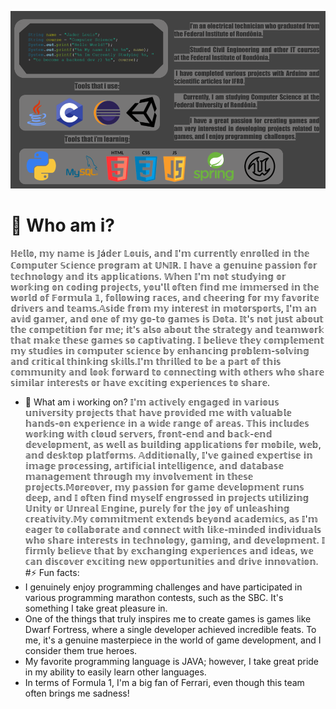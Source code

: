 ![texto alternativo](read.me.png)

# 🤔 Who am i?
ℍ𝕖𝕝𝕝𝕠, 𝕞𝕪 𝕟𝕒𝕞𝕖 𝕚𝕤 𝕁á𝕕𝕖𝕣 𝕃𝕠𝕦𝕚𝕤, 𝕒𝕟𝕕 𝕀'𝕞 𝕔𝕦𝕣𝕣𝕖𝕟𝕥𝕝𝕪 𝕖𝕟𝕣𝕠𝕝𝕝𝕖𝕕 𝕚𝕟 𝕥𝕙𝕖 ℂ𝕠𝕞𝕡𝕦𝕥𝕖𝕣 𝕊𝕔𝕚𝕖𝕟𝕔𝕖 𝕡𝕣𝕠𝕘𝕣𝕒𝕞 𝕒𝕥 𝕌ℕ𝕀ℝ. 𝕀 𝕙𝕒𝕧𝕖 𝕒 𝕘𝕖𝕟𝕦𝕚𝕟𝕖 𝕡𝕒𝕤𝕤𝕚𝕠𝕟 𝕗𝕠𝕣 𝕥𝕖𝕔𝕙𝕟𝕠𝕝𝕠𝕘𝕪 𝕒𝕟𝕕 𝕚𝕥𝕤 𝕒𝕡𝕡𝕝𝕚𝕔𝕒𝕥𝕚𝕠𝕟𝕤. 𝕎𝕙𝕖𝕟 𝕀'𝕞 𝕟𝕠𝕥 𝕤𝕥𝕦𝕕𝕪𝕚𝕟𝕘 𝕠𝕣 𝕨𝕠𝕣𝕜𝕚𝕟𝕘 𝕠𝕟 𝕔𝕠𝕕𝕚𝕟𝕘 𝕡𝕣𝕠𝕛𝕖𝕔𝕥𝕤, 𝕪𝕠𝕦'𝕝𝕝 𝕠𝕗𝕥𝕖𝕟 𝕗𝕚𝕟𝕕 𝕞𝕖 𝕚𝕞𝕞𝕖𝕣𝕤𝕖𝕕 𝕚𝕟 𝕥𝕙𝕖 𝕨𝕠𝕣𝕝𝕕 𝕠𝕗 𝔽𝕠𝕣𝕞𝕦𝕝𝕒 𝟙, 𝕗𝕠𝕝𝕝𝕠𝕨𝕚𝕟𝕘 𝕣𝕒𝕔𝕖𝕤, 𝕒𝕟𝕕 𝕔𝕙𝕖𝕖𝕣𝕚𝕟𝕘 𝕗𝕠𝕣 𝕞𝕪 𝕗𝕒𝕧𝕠𝕣𝕚𝕥𝕖 𝕕𝕣𝕚𝕧𝕖𝕣𝕤 𝕒𝕟𝕕 𝕥𝕖𝕒𝕞𝕤.𝔸𝕤𝕚𝕕𝕖 𝕗𝕣𝕠𝕞 𝕞𝕪 𝕚𝕟𝕥𝕖𝕣𝕖𝕤𝕥 𝕚𝕟 𝕞𝕠𝕥𝕠𝕣𝕤𝕡𝕠𝕣𝕥𝕤, 𝕀'𝕞 𝕒𝕟 𝕒𝕧𝕚𝕕 𝕘𝕒𝕞𝕖𝕣, 𝕒𝕟𝕕 𝕠𝕟𝕖 𝕠𝕗 𝕞𝕪 𝕘𝕠-𝕥𝕠 𝕘𝕒𝕞𝕖𝕤 𝕚𝕤 𝔻𝕠𝕥𝕒. 𝕀𝕥'𝕤 𝕟𝕠𝕥 𝕛𝕦𝕤𝕥 𝕒𝕓𝕠𝕦𝕥 𝕥𝕙𝕖 𝕔𝕠𝕞𝕡𝕖𝕥𝕚𝕥𝕚𝕠𝕟 𝕗𝕠𝕣 𝕞𝕖; 𝕚𝕥'𝕤 𝕒𝕝𝕤𝕠 𝕒𝕓𝕠𝕦𝕥 𝕥𝕙𝕖 𝕤𝕥𝕣𝕒𝕥𝕖𝕘𝕪 𝕒𝕟𝕕 𝕥𝕖𝕒𝕞𝕨𝕠𝕣𝕜 𝕥𝕙𝕒𝕥 𝕞𝕒𝕜𝕖 𝕥𝕙𝕖𝕤𝕖 𝕘𝕒𝕞𝕖𝕤 𝕤𝕠 𝕔𝕒𝕡𝕥𝕚𝕧𝕒𝕥𝕚𝕟𝕘. 𝕀 𝕓𝕖𝕝𝕚𝕖𝕧𝕖 𝕥𝕙𝕖𝕪 𝕔𝕠𝕞𝕡𝕝𝕖𝕞𝕖𝕟𝕥 𝕞𝕪 𝕤𝕥𝕦𝕕𝕚𝕖𝕤 𝕚𝕟 𝕔𝕠𝕞𝕡𝕦𝕥𝕖𝕣 𝕤𝕔𝕚𝕖𝕟𝕔𝕖 𝕓𝕪 𝕖𝕟𝕙𝕒𝕟𝕔𝕚𝕟𝕘 𝕡𝕣𝕠𝕓𝕝𝕖𝕞-𝕤𝕠𝕝𝕧𝕚𝕟𝕘 𝕒𝕟𝕕 𝕔𝕣𝕚𝕥𝕚𝕔𝕒𝕝 𝕥𝕙𝕚𝕟𝕜𝕚𝕟𝕘 𝕤𝕜𝕚𝕝𝕝𝕤.𝕀'𝕞 𝕥𝕙𝕣𝕚𝕝𝕝𝕖𝕕 𝕥𝕠 𝕓𝕖 𝕒 𝕡𝕒𝕣𝕥 𝕠𝕗 𝕥𝕙𝕚𝕤 𝕔𝕠𝕞𝕞𝕦𝕟𝕚𝕥𝕪 𝕒𝕟𝕕 𝕝𝕠𝕠𝕜 𝕗𝕠𝕣𝕨𝕒𝕣𝕕 𝕥𝕠 𝕔𝕠𝕟𝕟𝕖𝕔𝕥𝕚𝕟𝕘 𝕨𝕚𝕥𝕙 𝕠𝕥𝕙𝕖𝕣𝕤 𝕨𝕙𝕠 𝕤𝕙𝕒𝕣𝕖 𝕤𝕚𝕞𝕚𝕝𝕒𝕣 𝕚𝕟𝕥𝕖𝕣𝕖𝕤𝕥𝕤 𝕠𝕣 𝕙𝕒𝕧𝕖 𝕖𝕩𝕔𝕚𝕥𝕚𝕟𝕘 𝕖𝕩𝕡𝕖𝕣𝕚𝕖𝕟𝕔𝕖𝕤 𝕥𝕠 𝕤𝕙𝕒𝕣𝕖.
- 🔭 What am i working on?
 𝕀'𝕞 𝕒𝕔𝕥𝕚𝕧𝕖𝕝𝕪 𝕖𝕟𝕘𝕒𝕘𝕖𝕕 𝕚𝕟 𝕧𝕒𝕣𝕚𝕠𝕦𝕤 𝕦𝕟𝕚𝕧𝕖𝕣𝕤𝕚𝕥𝕪 𝕡𝕣𝕠𝕛𝕖𝕔𝕥𝕤 𝕥𝕙𝕒𝕥 𝕙𝕒𝕧𝕖 𝕡𝕣𝕠𝕧𝕚𝕕𝕖𝕕 𝕞𝕖 𝕨𝕚𝕥𝕙 𝕧𝕒𝕝𝕦𝕒𝕓𝕝𝕖 𝕙𝕒𝕟𝕕𝕤-𝕠𝕟 𝕖𝕩𝕡𝕖𝕣𝕚𝕖𝕟𝕔𝕖 𝕚𝕟 𝕒 𝕨𝕚𝕕𝕖 𝕣𝕒𝕟𝕘𝕖 𝕠𝕗 𝕒𝕣𝕖𝕒𝕤. 𝕋𝕙𝕚𝕤 𝕚𝕟𝕔𝕝𝕦𝕕𝕖𝕤 𝕨𝕠𝕣𝕜𝕚𝕟𝕘 𝕨𝕚𝕥𝕙 𝕔𝕝𝕠𝕦𝕕 𝕤𝕖𝕣𝕧𝕖𝕣𝕤, 𝕗𝕣𝕠𝕟𝕥-𝕖𝕟𝕕 𝕒𝕟𝕕 𝕓𝕒𝕔𝕜-𝕖𝕟𝕕 𝕕𝕖𝕧𝕖𝕝𝕠𝕡𝕞𝕖𝕟𝕥, 𝕒𝕤 𝕨𝕖𝕝𝕝 𝕒𝕤 𝕓𝕦𝕚𝕝𝕕𝕚𝕟𝕘 𝕒𝕡𝕡𝕝𝕚𝕔𝕒𝕥𝕚𝕠𝕟𝕤 𝕗𝕠𝕣 𝕞𝕠𝕓𝕚𝕝𝕖, 𝕨𝕖𝕓, 𝕒𝕟𝕕 𝕕𝕖𝕤𝕜𝕥𝕠𝕡 𝕡𝕝𝕒𝕥𝕗𝕠𝕣𝕞𝕤. 𝔸𝕕𝕕𝕚𝕥𝕚𝕠𝕟𝕒𝕝𝕝𝕪, 𝕀'𝕧𝕖 𝕘𝕒𝕚𝕟𝕖𝕕 𝕖𝕩𝕡𝕖𝕣𝕥𝕚𝕤𝕖 𝕚𝕟 𝕚𝕞𝕒𝕘𝕖 𝕡𝕣𝕠𝕔𝕖𝕤𝕤𝕚𝕟𝕘, 𝕒𝕣𝕥𝕚𝕗𝕚𝕔𝕚𝕒𝕝 𝕚𝕟𝕥𝕖𝕝𝕝𝕚𝕘𝕖𝕟𝕔𝕖, 𝕒𝕟𝕕 𝕕𝕒𝕥𝕒𝕓𝕒𝕤𝕖 𝕞𝕒𝕟𝕒𝕘𝕖𝕞𝕖𝕟𝕥 𝕥𝕙𝕣𝕠𝕦𝕘𝕙 𝕞𝕪 𝕚𝕟𝕧𝕠𝕝𝕧𝕖𝕞𝕖𝕟𝕥 𝕚𝕟 𝕥𝕙𝕖𝕤𝕖 𝕡𝕣𝕠𝕛𝕖𝕔𝕥𝕤.𝕄𝕠𝕣𝕖𝕠𝕧𝕖𝕣, 𝕞𝕪 𝕡𝕒𝕤𝕤𝕚𝕠𝕟 𝕗𝕠𝕣 𝕘𝕒𝕞𝕖 𝕕𝕖𝕧𝕖𝕝𝕠𝕡𝕞𝕖𝕟𝕥 𝕣𝕦𝕟𝕤 𝕕𝕖𝕖𝕡, 𝕒𝕟𝕕 𝕀 𝕠𝕗𝕥𝕖𝕟 𝕗𝕚𝕟𝕕 𝕞𝕪𝕤𝕖𝕝𝕗 𝕖𝕟𝕘𝕣𝕠𝕤𝕤𝕖𝕕 𝕚𝕟 𝕡𝕣𝕠𝕛𝕖𝕔𝕥𝕤 𝕦𝕥𝕚𝕝𝕚𝕫𝕚𝕟𝕘 𝕌𝕟𝕚𝕥𝕪 𝕠𝕣 𝕌𝕟𝕣𝕖𝕒𝕝 𝔼𝕟𝕘𝕚𝕟𝕖, 𝕡𝕦𝕣𝕖𝕝𝕪 𝕗𝕠𝕣 𝕥𝕙𝕖 𝕛𝕠𝕪 𝕠𝕗 𝕦𝕟𝕝𝕖𝕒𝕤𝕙𝕚𝕟𝕘 𝕔𝕣𝕖𝕒𝕥𝕚𝕧𝕚𝕥𝕪.𝕄𝕪 𝕔𝕠𝕞𝕞𝕚𝕥𝕞𝕖𝕟𝕥 𝕖𝕩𝕥𝕖𝕟𝕕𝕤 𝕓𝕖𝕪𝕠𝕟𝕕 𝕒𝕔𝕒𝕕𝕖𝕞𝕚𝕔𝕤, 𝕒𝕤 𝕀'𝕞 𝕖𝕒𝕘𝕖𝕣 𝕥𝕠 𝕔𝕠𝕝𝕝𝕒𝕓𝕠𝕣𝕒𝕥𝕖 𝕒𝕟𝕕 𝕔𝕠𝕟𝕟𝕖𝕔𝕥 𝕨𝕚𝕥𝕙 𝕝𝕚𝕜𝕖-𝕞𝕚𝕟𝕕𝕖𝕕 𝕚𝕟𝕕𝕚𝕧𝕚𝕕𝕦𝕒𝕝𝕤 𝕨𝕙𝕠 𝕤𝕙𝕒𝕣𝕖 𝕚𝕟𝕥𝕖𝕣𝕖𝕤𝕥𝕤 𝕚𝕟 𝕥𝕖𝕔𝕙𝕟𝕠𝕝𝕠𝕘𝕪, 𝕘𝕒𝕞𝕚𝕟𝕘, 𝕒𝕟𝕕 𝕕𝕖𝕧𝕖𝕝𝕠𝕡𝕞𝕖𝕟𝕥. 𝕀 𝕗𝕚𝕣𝕞𝕝𝕪 𝕓𝕖𝕝𝕚𝕖𝕧𝕖 𝕥𝕙𝕒𝕥 𝕓𝕪 𝕖𝕩𝕔𝕙𝕒𝕟𝕘𝕚𝕟𝕘 𝕖𝕩𝕡𝕖𝕣𝕚𝕖𝕟𝕔𝕖𝕤 𝕒𝕟𝕕 𝕚𝕕𝕖𝕒𝕤, 𝕨𝕖 𝕔𝕒𝕟 𝕕𝕚𝕤𝕔𝕠𝕧𝕖𝕣 𝕖𝕩𝕔𝕚𝕥𝕚𝕟𝕘 𝕟𝕖𝕨 𝕠𝕡𝕡𝕠𝕣𝕥𝕦𝕟𝕚𝕥𝕚𝕖𝕤 𝕒𝕟𝕕 𝕕𝕣𝕚𝕧𝕖 𝕚𝕟𝕟𝕠𝕧𝕒𝕥𝕚𝕠𝕟.
#⚡ Fun facts: 
- I genuinely enjoy programming challenges and have participated in various programming marathon contests, such as the SBC. It's something I take great pleasure in.
- One of the things that truly inspires me to create games is games like Dwarf Fortress, where a single developer achieved incredible feats. To me, it's a genuine masterpiece in the world of game development, and I consider them true heroes.
- My favorite programming language is JAVA; however, I take great pride in my ability to easily learn other languages.
- In terms of Formula 1, I'm a big fan of Ferrari, even though this team often brings me sadness!

